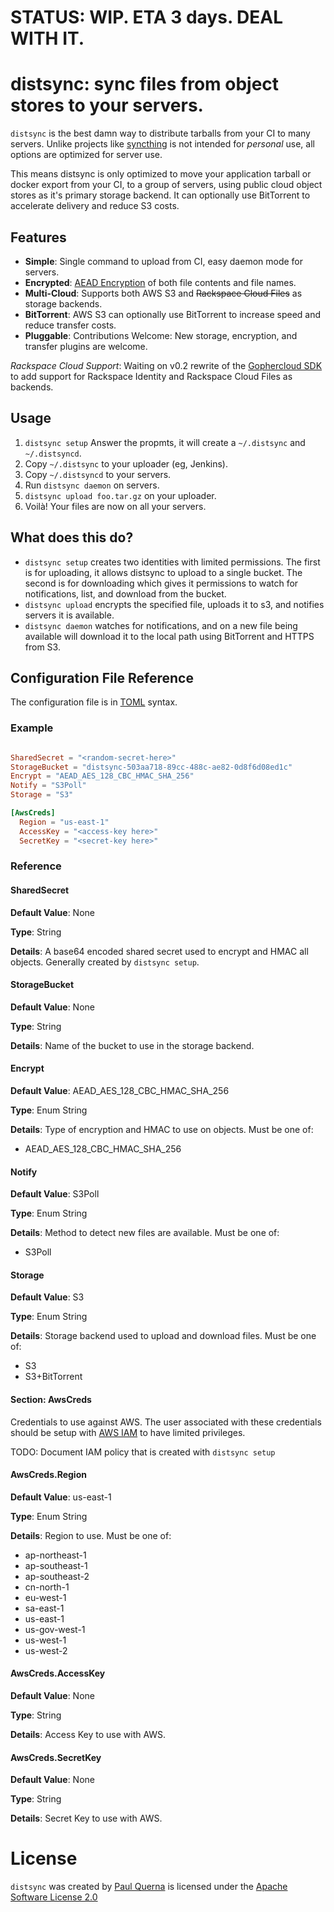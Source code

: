 # STATUS: WIP. ETA 3 days. DEAL WITH IT.

# distsync: sync files from object stores to your servers.

`distsync` is the best damn way to distribute tarballs from your CI to many servers. Unlike projects like [syncthing](https://github.com/syncthing/syncthing) is not intended for _personal_ use, all options are optimized for server use.

This means distsync is only optimized to move your application tarball or docker export from your CI, to a group of servers, using public cloud object stores as it's primary storage backend.  It can optionally use BitTorrent to accelerate delivery and reduce S3 costs.

## Features

* __Simple__: Single command to upload from CI, easy daemon mode for servers.
* __Encrypted__: [AEAD Encryption](https://github.com/codahale/etm) of both file contents and file names.
* __Multi-Cloud__: Supports both AWS S3 and ~~Rackspace Cloud Files~~ as storage backends.
* __BitTorrent__: AWS S3 can optionally use BitTorrent to increase speed and reduce transfer costs.
* __Pluggable__: Contributions Welcome: New storage, encryption, and transfer plugins are welcome.


_Rackspace Cloud Support_: Waiting on v0.2 rewrite of the [Gophercloud SDK](https://github.com/rackspace/gophercloud) to add support for Rackspace Identity and Rackspace Cloud Files as backends.

## Usage

1. `distsync setup` Answer the propmts, it will create a `~/.distsync` and `~/.distsyncd`.
1. Copy `~/.distsync` to your uploader (eg, Jenkins).
1. Copy `~/.distsyncd` to your servers.
1. Run `distsync daemon` on servers.
1. `distsync upload foo.tar.gz` on your uploader.
1. Voilà! Your files are now on all your servers.


## What does this do?

* `distsync setup` creates two identities with limited permissions.  The first is for uploading, it allows distsync to upload to a single bucket.  The second is for downloading which gives it permissions to watch for notifications, list, and download from the bucket.
* `distsync upload` encrypts the specified file, uploads it to s3, and notifies servers it is available.
* `distsync daemon` watches for notifications, and on a new file being available will download it to the local path using BitTorrent and HTTPS from S3.


## Configuration File Reference

The configuration file is in [TOML](https://github.com/toml-lang/toml) syntax.

### Example

```toml

SharedSecret = "<random-secret-here>"
StorageBucket = "distsync-503aa718-89cc-488c-ae82-0d8f6d08ed1c"
Encrypt = "AEAD_AES_128_CBC_HMAC_SHA_256"
Notify = "S3Poll"
Storage = "S3"

[AwsCreds]
  Region = "us-east-1"
  AccessKey = "<access-key here>"
  SecretKey = "<secret-key here>"
```

### Reference


#### SharedSecret

__Default Value__: None

__Type__: String

__Details__: A base64 encoded shared secret used to encrypt and HMAC all objects.  Generally created by `distsync setup`.



#### StorageBucket

__Default Value__: None

__Type__: String

__Details__: Name of the bucket to use in the storage backend.


#### Encrypt

__Default Value__: AEAD_AES_128_CBC_HMAC_SHA_256

__Type__: Enum String

__Details__: Type of encryption and HMAC to use on objects. Must be one of:

* AEAD_AES_128_CBC_HMAC_SHA_256


#### Notify

__Default Value__: S3Poll

__Type__: Enum String

__Details__: Method to detect new files are available. Must be one of:

* S3Poll


#### Storage

__Default Value__: S3

__Type__: Enum String

__Details__: Storage backend used to upload and download files. Must be one of:

* S3
* S3+BitTorrent


#### Section: AwsCreds

Credentials to use against AWS.  The user associated with these credentials should be setup with [AWS IAM](http://aws.amazon.com/iam/) to have limited privileges.

TODO: Document IAM policy that is created with `distsync setup`

#### AwsCreds.Region

__Default Value__: us-east-1

__Type__: Enum String

__Details__: Region to use.  Must be one of:

* ap-northeast-1
* ap-southeast-1
* ap-southeast-2
* cn-north-1
* eu-west-1
* sa-east-1
* us-east-1
* us-gov-west-1
* us-west-1
* us-west-2


#### AwsCreds.AccessKey

__Default Value__: None

__Type__: String

__Details__: Access Key to use with AWS.


#### AwsCreds.SecretKey

__Default Value__: None

__Type__: String

__Details__: Secret Key to use with AWS.


# License

`distsync` was created by [Paul Querna](http://paul.querna.org/) is licensed under the [Apache Software License 2.0](./LICENSE)


